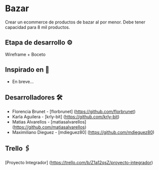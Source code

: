 # Bazar

Crear un ecommerce de productos de bazar al por menor. Debe tener capacidad para 8 mil productos.



## Etapa de desarrollo ⚙️

Wireframe + Boceto



## Inspirado en 🎁

* En breve...



## Desarrolladores 🛠️

* Florencia Brunet - [florbrunet] (https://github.com/florbrunet)
* Karla Aguilera - [krly-bit] (https://github.com/krly-bit)
* Matias Alvarellos - [matiasalvarellos] (https://github.com/matiasalvarellos)
* Maximiliano Dieguez - [mdieguez80] (https://github.com/mdieguez80)




## Trello 🖇️

[Proyecto Integrador] (https://trello.com/b/Z1a12qsZ/proyecto-integrador)
